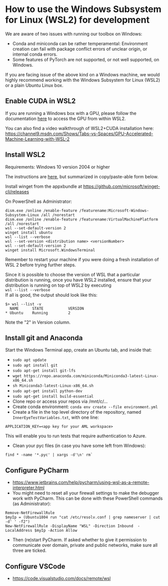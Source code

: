 # How to use the Windows Subsystem for Linux (WSL2) for development

We are aware of two issues with running our toolbox on Windows:
- Conda and miniconda can be rather temperamental: Environment creation can fail with package conflict errors
of unclear origin, or internal conda errors.
- Some features of PyTorch are not supported, or not well supported, on Windows.

If you are facing issue of the above kind on a Windows machine, we would highly recommend working with the
Windows Subsystem for Linux (WSL2) or a plain Ubuntu Linux box.

## Enable CUDA in WSL2
If you are running a Windows box with a GPU, please follow the documentation 
[here](https://docs.microsoft.com/en-us/windows/win32/direct3d12/gpu-cuda-in-wsl) to access the GPU from within WSL2.

You can also find a video walkthrough of WSL2+CUDA installation here: https://channel9.msdn.com/Shows/Tabs-vs-Spaces/GPU-Accelerated-Machine-Learning-with-WSL-2

## Install WSL2

Requirements: Windows 10 version 2004 or higher

The instructions are [here](https://docs.microsoft.com/en-us/windows/wsl/install-win10), but summarized in
copy/paste-able form below.

Install winget from the appxbundle at https://github.com/microsoft/winget-cli/releases

On PowerShell as Administrator:
```
dism.exe /online /enable-feature /featurename:Microsoft-Windows-Subsystem-Linux /all /norestart
dism.exe /online /enable-feature /featurename:VirtualMachinePlatform /all /norestart
wsl --set-default-version 2
winget install ubuntu
wsl --list --verbose
wsl --set-version <distribution name> <versionNumber>
wsl --set-default-version 2
winget install Microsoft.WindowsTerminal
```

Remember to restart your machine if you were doing a fresh installation of WSL 2 before trying further steps. 

Since it is possible to choose the version of WSL that a particular distribution is running, once you have WSL2 installed, ensure that your distribution is running on top of WSL2 by executing  
`wsl --list --verbose`  
If all is good, the output should look like this:  
```
$> wsl --list -v
  NAME      STATE           VERSION
* Ubuntu    Running         2
```
Note the "2" in Version column.


## Install git and Anaconda

Start the Windows Terminal app, create an Ubuntu tab, and inside that:
- `sudo apt update`
- `sudo apt install git`
- `sudo apt-get install git-lfs`
- `wget https://repo.anaconda.com/miniconda/Miniconda3-latest-Linux-x86_64.sh`
- `sh Miniconda3-latest-Linux-x86_64.sh`
- `sudo apt-get install python-dev`
- `sudo apt-get install build-essential`
- Clone repo or access your repos via /mnt/c/...
- Create conda environment: `conda env create --file environment.yml`
- Create a file in the top level directory of the repository, named `InnerEyeTestVariables.txt`, with one line:
```
APPLICATION_KEY=<app key for your AML workspace>
```
This will enable you to run tests that require authentication to Azure.
- Clean your pyc files (in case you have some left from Windows):
```
find * -name '*.pyc' | xargs -d'\n' rm`
```

## Configure PyCharm

- https://www.jetbrains.com/help/pycharm/using-wsl-as-a-remote-interpreter.html
- You might need to reset all your firewall settings to make the debugger work with PyCharm. This can be done with these PowerShell commands (as Administrator):
```
Remove-NetFirewallRule
$myIp = (Ubuntu1804 run "cat /etc/resolv.conf | grep nameserver | cut -d' ' -f2")
New-NetFirewallRule -DisplayName "WSL" -Direction Inbound  -LocalAddress $myIp -Action Allow
```
- Then (re)start PyCharm. If asked whether to give it permission to communicate over domain, private and public networks, make sure all three are ticked.

## Configure VSCode
- https://code.visualstudio.com/docs/remote/wsl
